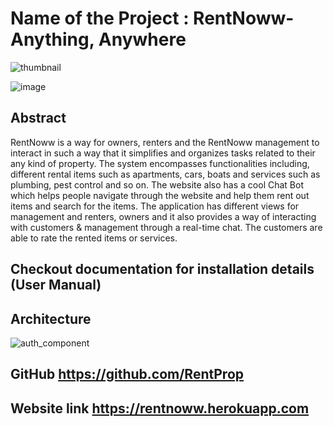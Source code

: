 # Name of the Project : RentNoww- Anything, Anywhere


![thumbnail](https://user-images.githubusercontent.com/39978963/101292383-21d77300-37dd-11eb-863d-8ec402a4207e.jpg)

![image](https://user-images.githubusercontent.com/39978963/101292447-80045600-37dd-11eb-911c-899b9d0ec4f2.png)


## Abstract 
RentNoww is a way for owners, renters and the RentNoww management to interact in such a way that it simplifies and organizes tasks related to their any kind of property. The system encompasses functionalities including, different rental items such as apartments, cars, boats and services such as plumbing, pest control and so on. The website also has a cool Chat Bot which helps people navigate through the website and help them rent out items and search for the items. The application has different views for management and renters, owners and it also provides a way of interacting with customers & management through a real-time chat. The customers are able to rate the rented items or services.

## Checkout documentation for installation details (User Manual)

## Architecture
![auth_component](https://user-images.githubusercontent.com/39978963/101292456-88f52780-37dd-11eb-9067-0010513e65f1.jpg)


## GitHub https://github.com/RentProp
## Website link https://rentnoww.herokuapp.com
